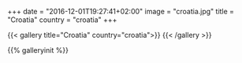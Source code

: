 +++
date = "2016-12-01T19:27:41+02:00"
image = "croatia.jpg"
title = "Croatia"
country = "croatia"
+++

{{< gallery title="Croatia" country="croatia">}}
{{< /gallery >}}

{{% galleryinit %}}
